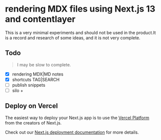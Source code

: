# rendering MDX files using Next.js 13 and contentlayer

This is a very minimal experiments and should not be used in the product.It is a record and research of some ideas, and it is not very complete.

## Todo

> I may be slow to complete.

- [x] rendering MDX|MD notes
- [x] shortcuts TAG|SEARCH
- [ ] publish snippets
- [ ] silo +

## Deploy on Vercel

The easiest way to deploy your Next.js app is to use the [Vercel Platform](https://vercel.com/new?utm_medium=default-template&filter=next.js&utm_source=create-next-app&utm_campaign=create-next-app-readme) from the creators of Next.js.

Check out our [Next.js deployment documentation](https://nextjs.org/docs/deployment) for more details.
